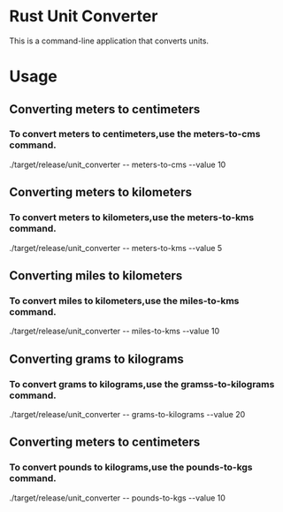    # Rust Unit Converter
 This is a command-line application that converts units.

 # Usage
 ##  Converting meters to centimeters 
 ### To convert meters to centimeters,use the meters-to-cms command.
 ./target/release/unit_converter -- meters-to-cms --value 10

  ##  Converting meters to kilometers 
 ### To convert meters to kilometers,use the meters-to-kms command.
 ./target/release/unit_converter -- meters-to-kms --value 5

  ##  Converting miles to kilometers 
 ### To convert miles to kilometers,use the miles-to-kms command.
 ./target/release/unit_converter -- miles-to-kms --value 10

  ##  Converting grams to kilograms 
 ### To convert grams to kilograms,use the gramss-to-kilograms command.
 ./target/release/unit_converter -- grams-to-kilograms --value 20

  ##  Converting meters to centimeters 
 ### To convert pounds to kilograms,use the pounds-to-kgs command.
 ./target/release/unit_converter -- pounds-to-kgs --value 10
